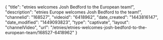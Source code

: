{
    "title": "etnies welcomes Josh Bedford to the European team!",
    "description": "etnies Europe welcomes Josh Bedford to the team!",
    "channelid": "168527",
    "videoid": "6418962",
    "date_created": "1443816147",
    "date_modified": "1449093823",
    "type": "captivate",
    "layout": "channelVideo",
    "url": "\/etnies\/etnies-welcomes-josh-bedford-to-the-european-team\/168527-6418962"
}